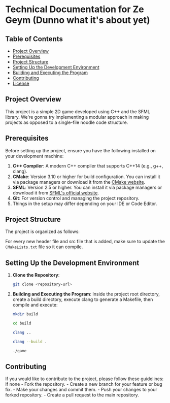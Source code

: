 # Technical Documentation for Ze Geym (Dunno what it's about yet)

## Table of Contents
- [Project Overview](#project-overview)
- [Prerequisites](#prerequisites)
- [Project Structure](#project-structure)
- [Setting Up the Development Environment](#setting-up-the-development-environment)
- [Building and Executing the Program](#building-the-project)
- [Contributing](#contributing)
- [License](#license)

## Project Overview
This project is a simple 2D game developed using C++ and the SFML library. We're gonna try implementing a modular approach in making projects as opposed to a single-file noodle code structure.

## Prerequisites
Before setting up the project, ensure you have the following installed on your development machine:

1. **C++ Compiler**: A modern C++ compiler that supports C++14 (e.g., g++, clang).
2. **CMake**: Version 3.10 or higher for build configuration. You can install it via package managers or download it from the [CMake website](https://cmake.org/).
3. **SFML**: Version 2.5 or higher. You can install it via package managers or download it from [SFML's official website](https://www.sfml-dev.org).
4. **Git**: For version control and managing the project repository.
5. Things in the setup may differ depending on your IDE or Code Editor.

## Project Structure
The project is organized as follows:

For every new header file and src file that is added, make sure to update the `CMakeLists.txt` file so it can compile.


## Setting Up the Development Environment
1. **Clone the Repository**:
   ```bash
   git clone <repository-url>
   ```

2. **Building and Executing the Program**: Inside the project root directory, create a build directory, execute clang to generate a Makefile, then compile and execute:

    ```bash
    mkdir build
    ```
    ```bash
    cd build
    ```
    ```bash
    clang ..
    ```
    ```bash
    clang --build .
    ```
    ```bash
    ./game
    ```

## Contributing

If you would like to contribute to the project, please follow these guidelines:
    If none 
    - Fork the repository.
    - Create a new branch for your feature or bug fix.
    - Make your changes and commit them.
    - Push your changes to your forked repository.
    - Create a pull request to the main repository.

